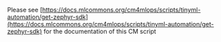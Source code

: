 Please see [https://docs.mlcommons.org/cm4mlops/scripts/tinyml-automation/get-zephyr-sdk](https://docs.mlcommons.org/cm4mlops/scripts/tinyml-automation/get-zephyr-sdk) for the documentation of this CM script
